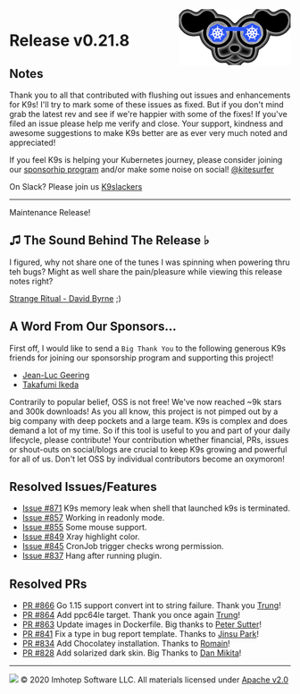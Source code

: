 <img src="https://raw.githubusercontent.com/derailed/k9s/master/assets/k9s_small.png" align="right" width="200" height="auto"/>

# Release v0.21.8

## Notes

Thank you to all that contributed with flushing out issues and enhancements for K9s! I'll try to mark some of these issues as fixed. But if you don't mind grab the latest rev and see if we're happier with some of the fixes! If you've filed an issue please help me verify and close. Your support, kindness and awesome suggestions to make K9s better are as ever very much noted and appreciated!

If you feel K9s is helping your Kubernetes journey, please consider joining our [sponsorhip program](https://github.com/sponsors/derailed) and/or make some noise on social! [@kitesurfer](https://twitter.com/kitesurfer)

On Slack? Please join us [K9slackers](https://join.slack.com/t/k9sers/shared_invite/enQtOTA5MDEyNzI5MTU0LWQ1ZGI3MzliYzZhZWEyNzYxYzA3NjE0YTk1YmFmNzViZjIyNzhkZGI0MmJjYzhlNjdlMGJhYzE2ZGU1NjkyNTM)

---

Maintenance Release!

## ♫ The Sound Behind The Release ♭

I figured, why not share one of the tunes I was spinning when powering thru teh bugs? Might as well share the pain/pleasure while viewing this release notes right?

[Strange Ritual - David Byrne](https://www.youtube.com/watch?v=gsramZ3sOjI) ;)

## A Word From Our Sponsors...

First off, I would like to send a `Big Thank You` to the following generous K9s friends for joining our sponsorship program and supporting this project!

* [Jean-Luc Geering](https://github.com/jlgeering)
* [Takafumi Ikeda](https://github.com/ikeike443)

Contrarily to popular belief, OSS is not free! We've now reached ~9k stars and 300k downloads! As you all know, this project is not pimped out by a big company with deep pockets and a large team. K9s is complex and does demand a lot of my time. So if this tool is useful to you and part of your daily lifecycle, please contribute! Your contribution whether financial, PRs, issues or shout-outs on social/blogs are crucial to keep K9s growing and powerful for all of us. Don't let OSS by individual contributors become an oxymoron!

## Resolved Issues/Features

* [Issue #871](https://github.com/derailed/k9s/issues/871) K9s memory leak when shell that launched k9s is terminated.
* [Issue #857](https://github.com/derailed/k9s/issues/857) Working in readonly mode.
* [Issue #855](https://github.com/derailed/k9s/issues/855) Some mouse support.
* [Issue #849](https://github.com/derailed/k9s/issues/849) Xray highlight color.
* [Issue #845](https://github.com/derailed/k9s/issues/845) CronJob trigger checks wrong permission.
* [Issue #837](https://github.com/derailed/k9s/issues/837) Hang after running plugin.

## Resolved PRs

* [PR #866](https://github.com/derailed/k9s/pull/866) Go 1.15 support convert int to string failure. Thank you [Trung](https://github.com/runlevel5)!
* [PR #864](https://github.com/derailed/k9s/pull/864) Add ppc64le target. Thank you once again [Trung](https://github.com/runlevel5)!
* [PR #863](https://github.com/derailed/k9s/pull/863) Update images in Dockerfile. Big thanks to [Peter Sutter](https://github.com/petersutter)!
* [PR #841](https://github.com/derailed/k9s/pull/841) Fix a type in bug report template. Thanks to [Jinsu Park](https://github.com/umi0410)!
* [PR #834](https://github.com/derailed/k9s/pull/834) Add Chocolatey installation. Thanks to [Romain](https://github.com/romch007)!
* [PR #828](https://github.com/derailed/k9s/pull/828) Add solarized dark skin. Big Thanks to [Dan Mikita](https://github.com/danmikita)!

---

<img src="https://raw.githubusercontent.com/derailed/k9s/master/assets/imhotep_logo.png" width="32" height="auto"/> © 2020 Imhotep Software LLC. All materials licensed under [Apache v2.0](http://www.apache.org/licenses/LICENSE-2.0)
